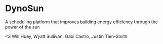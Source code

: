 # DynoSun
A scheduling platform that improves building energy efficiency through the power of the sun

<3 Will Huey, Wyatt Sullivan, Gabi Castro, Justin Tien-Smith
